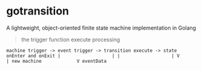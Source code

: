 # gotransition


A lightweight, object-oriented finite state machine implementation in Golang

> the trigger function execute processing

`
machine trigger -> event trigger -> transition execute -> state onEnter and onExit
     |                   |
     |                   |
     V                   |
 new machine             V
                     eventData
`